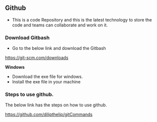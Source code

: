 ## Github

- This is a code Repository and this is the latest technology to store the code and teams can collaborate and work on it.

### Download Gitbash

- Go to the below link and download the Gitbash

https://git-scm.com/downloads

**Windows**
- Download the exe file for windows.
- Install the exe file in your machine


### Steps to use github.

The below link has the steps on how to use github.

https://github.com/dilipthelip/gitCommands
